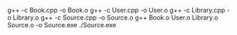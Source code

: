 g++ -c Book.cpp -o Book.o
g++ -c User.cpp -o User.o
g++ -c Library.cpp -o Library.o
g++ -c Source.cpp -o Source.o
g++ Book.o User.o Library.o Source.o -o Source.exe
./Source.exe 
